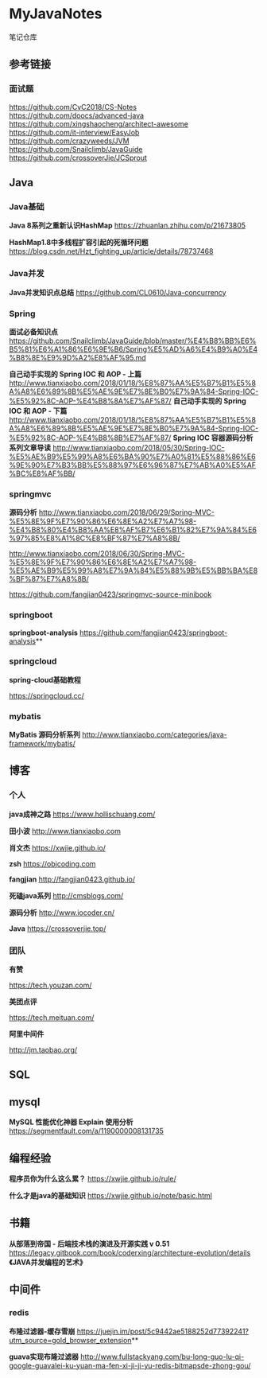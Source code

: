 # MyJavaNotes
笔记仓库

## 参考链接

### 面试题


<https://github.com/CyC2018/CS-Notes>
<https://github.com/doocs/advanced-java>
<https://github.com/xingshaocheng/architect-awesome>
<https://github.com/it-interview/EasyJob>
https://github.com/crazyweeds/JVM 
<https://github.com/Snailclimb/JavaGuide>
<https://github.com/crossoverJie/JCSprout>



## **Java**

### **Java基础**

**Java   8系列之重新认识HashMap**
<https://zhuanlan.zhihu.com/p/21673805>

**HashMap1.8中多线程扩容引起的死循环问题**
<https://blog.csdn.net/Hzt_fighting_up/article/details/78737468>

### **Java并发**
**Java并发知识点总结**
https://github.com/CL0610/Java-concurrency

### **Spring**

**面试必备知识点** <https://github.com/Snailclimb/JavaGuide/blob/master/%E4%B8%BB%E6%B5%81%E6%A1%86%E6%9E%B6/Spring%E5%AD%A6%E4%B9%A0%E4%B8%8E%E9%9D%A2%E8%AF%95.md>

**自己动手实现的 Spring IOC 和 AOP - 上篇**<http://www.tianxiaobo.com/2018/01/18/%E8%87%AA%E5%B7%B1%E5%8A%A8%E6%89%8B%E5%AE%9E%E7%8E%B0%E7%9A%84-Spring-IOC-%E5%92%8C-AOP-%E4%B8%8A%E7%AF%87/>
**自己动手实现的 Spring IOC 和 AOP - 下篇**<http://www.tianxiaobo.com/2018/01/18/%E8%87%AA%E5%B7%B1%E5%8A%A8%E6%89%8B%E5%AE%9E%E7%8E%B0%E7%9A%84-Spring-IOC-%E5%92%8C-AOP-%E4%B8%8B%E7%AF%87/>
**Spring IOC 容器源码分析系列文章导读**
<http://www.tianxiaobo.com/2018/05/30/Spring-IOC-%E5%AE%B9%E5%99%A8%E6%BA%90%E7%A0%81%E5%88%86%E6%9E%90%E7%B3%BB%E5%88%97%E6%96%87%E7%AB%A0%E5%AF%BC%E8%AF%BB/>



### **springmvc**

**源码分析**
http://www.tianxiaobo.com/2018/06/29/Spring-MVC-%E5%8E%9F%E7%90%86%E6%8E%A2%E7%A7%98-%E4%B8%80%E4%B8%AA%E8%AF%B7%E6%B1%82%E7%9A%84%E6%97%85%E8%A1%8C%E8%BF%87%E7%A8%8B/

http://www.tianxiaobo.com/2018/06/30/Spring-MVC-%E5%8E%9F%E7%90%86%E6%8E%A2%E7%A7%98-%E5%AE%B9%E5%99%A8%E7%9A%84%E5%88%9B%E5%BB%BA%E8%BF%87%E7%A8%8B/

<https://github.com/fangjian0423/springmvc-source-minibook>



### **springboot**

**springboot-analysis**
https://github.com/fangjian0423/springboot-analysis**


### **springcloud**
**spring-cloud基础教程**

https://springcloud.cc/



### **mybatis**

**MyBatis 源码分析系列**
http://www.tianxiaobo.com/categories/java-framework/mybatis/


## **博客**

### **个人**

**java成神之路**
https://www.hollischuang.com/

**田小波**
http://www.tianxiaobo.com

**肖文杰**
https://xwjie.github.io/

**zsh** 
https://objcoding.com

**fangjian**
<http://fangjian0423.github.io/>

**死磕java系列** 
<http://cmsblogs.com/>

**源码分析**
<http://www.iocoder.cn/>

**Java**
https://crossoverjie.top/


### **团队**

**有赞**

https://tech.youzan.com/

**美团点评**

https://tech.meituan.com/

**阿里中间件**

http://jm.taobao.org/



## **SQL**

## **mysql**

**MySQL 性能优化神器 Explain 使用分析**
<https://segmentfault.com/a/1190000008131735>



## **编程经验**

**程序员你为什么这么累？**
https://xwjie.github.io/rule/

**什么才是java的基础知识**
https://xwjie.github.io/note/basic.html



## **书籍**
**从部落到帝国 - 后端技术栈的演进及开源实践 v 0.51**
<https://legacy.gitbook.com/book/coderxing/architecture-evolution/details>
**《JAVA并发编程的艺术》**

## **中间件**

### **redis**

**布隆过滤器-缓存雪崩**
https://juejin.im/post/5c9442ae5188252d77392241?utm_source=gold_browser_extension** 


**guava实现布隆过滤器**
http://www.fullstackyang.com/bu-long-guo-lu-qi-google-guavalei-ku-yuan-ma-fen-xi-ji-ji-yu-redis-bitmapsde-zhong-gou/




